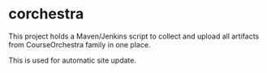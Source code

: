 # corchestra

This project holds a Maven/Jenkins script to collect and upload all artifacts from CourseOrchestra family in one place. 

This is used for automatic site update.
